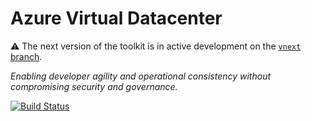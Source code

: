 # Azure Virtual Datacenter

:warning: 
The next version of the toolkit is in active development on the [`vnext` branch](https://github.com/Azure/vdc/tree/vnext).

_Enabling developer agility and operational consistency without compromising security and governance._

[![Build Status](https://travis-ci.org/Azure/vdc.svg?branch=master)](https://travis-ci.org/Azure/vdc)